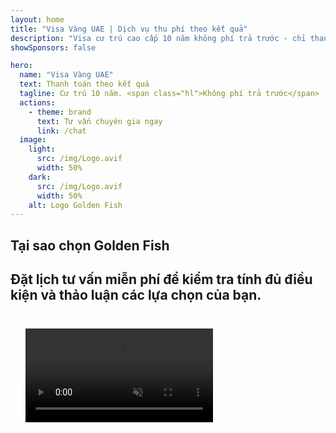 ```yaml
---
layout: home
title: "Visa Vàng UAE | Dịch vụ thu phí theo kết quả"
description: "Visa cư trú cao cấp 10 năm không phí trả trước - chỉ thanh toán sau khi được phê duyệt. Quản lý hồ sơ toàn diện với tỷ lệ thành công 98%. Dịch vụ gia hạn miễn phí, chỉ phí chính phủ."
showSponsors: false

hero:
  name: "Visa Vàng UAE"
  text: Thanh toán theo kết quả
  tagline: Cư trú 10 năm. <span class="hl">Không phí trả trước</span> - chỉ thanh toán sau khi được phê duyệt. Tỷ lệ thành công 98%.
  actions:
    - theme: brand
      text: Tư vấn chuyên gia ngay
      link: /chat
  image:
    light:
      src: /img/Logo.avif
      width: 50%
    dark:
      src: /img/Logo.avif
      width: 50%
    alt: Logo Golden Fish
---
```


<FeatureCards :features="[
  {
    title: 'Lợi ích Visa Vàng UAE',
    items: [
      'Hiệu lực 10 năm với tùy chọn gia hạn khi duy trì các điều kiện đủ điều kiện',
      '**Không cần nhập cảnh UAE mỗi 6 tháng**',
      'Được phép sở hữu 100% doanh nghiệp',
      'Bảo lãnh thành viên gia đình và nhân viên gia đình không giới hạn',
      'Bảo lãnh con cái đến 25 tuổi',
      'Bao gồm bảo lãnh cha mẹ',
      'Không cần nhà bảo lãnh hoặc chủ lao động'
    ],
    linkText: 'Tìm hiểu thêm',
    link: '../../company-registration/golden-visa#key-benefits-of-the-uae-golden-visa',
    icon: {
      light: '/img/iStock-1785818081.avif',
      dark: '/img/iStock-1203821481.avif',
      alt: 'Dịch vụ Visa',
      width: '100%'
    }
  },
  {
    title: 'Cách nhận Visa Vàng UAE',
    // details: 'Chọn con đường đủ điều kiện của bạn:',
    items: [
      'Đầu tư 2 triệu AED vào bất động sản UAE',
      'Gửi 2 triệu AED vào quỹ đầu tư UAE',
      'Doanh nghiệp với vốn 2 triệu AED',
      'Đóng góp FTA hàng năm 250K AED',
      'Chuyên gia có kỹ năng',
      'Thiên tài tài năng'
    ],
    linkText: 'Tìm hiểu thêm',
    link: '../../company-registration/golden-visa#uae-golden-visa-eligibility-and-requirements',
    icon: {
      light: '/img/iStock-1333000394.avif',
      dark: '/img/iStock-584576538.avif',
      alt: 'Dịch vụ Visa',
      width: '10%'
    }
  },
  {
    title: 'Quy trình Visa Vàng',
    bullet: '✓',
    items: [
      'Đánh giá điều kiện ban đầu',
      'Chuẩn bị và xác minh tài liệu',
      'Khám y tế và sinh trắc học',
      'Nộp hồ sơ và xử lý đơn',
      'Cấp Emirates ID và visa',
      'Bảo lãnh visa gia đình (tùy chọn)'
    ],
    linkText: 'Tìm hiểu thêm',
    link: '../../company-registration/golden-visa#uae-golden-visa-application-process',
    icon: {
      light: '/img/ILONMASKID.webp',
      dark: '/img/ILONMASKID.webp',
      alt: 'Dịch vụ Visa',
      width: '100%'
    }
  }
]" />

## Tại sao chọn Golden Fish

<BenefitsList :features="[
  {
    icon: '🏢',
    title: 'Chuyên môn địa phương UAE',
    text: 'Các chuyên gia tận tâm tại Dubai cung cấp hướng dẫn chuyên nghiệp qua từng bước của quy trình.'
  },
  {
    icon: '📊',
    title: 'Tỷ lệ thành công đã được chứng minh',
    text: 'Tỷ lệ phê duyệt trên 90% với hàng trăm visa, tài khoản ngân hàng và đăng ký công ty được cấp thông qua dịch vụ xử lý cao cấp của chúng tôi.'
  },
  {
    icon: '💸',
    title: '**Phí dựa trên thành công**',
    text: '[Chỉ thanh toán sau khi được phê duyệt](/uae-business/benefits/success-based-fees). Hoàn toàn minh bạch không có chi phí ẩn.'
  },
]" />

## Đặt lịch tư vấn miễn phí để kiểm tra tính đủ điều kiện và thảo luận các lựa chọn của bạn.

<video  autoplay muted playsinline style="padding: 24px" >
  <source src="/img/iStock-2185912341.mp4" type="video/mp4">
</video>

<ContactForm buttonText="Nói chuyện với chuyên gia" />

<!-- <ImageGrid :images="[
  { src: '/img/ILONMASKID.webp', href: './immigration.md', alt: 'Nhập cư UAE' },
  { src: '/img/ILONMASKID.webp', href: './immigration.md', alt: 'Nhập cư UAE' },
]"/> -->
